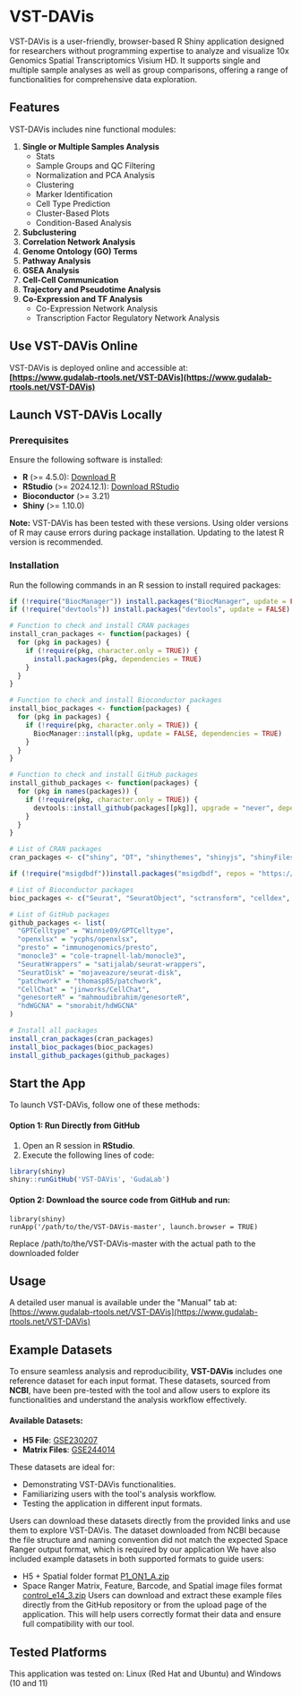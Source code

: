 # VST-DAVis

VST-DAVis is a user-friendly, browser-based R Shiny application designed for researchers without programming expertise to analyze and visualize 10x Genomics Spatial Transcriptomics Visium HD. It supports single and multiple sample analyses as well as group comparisons, offering a range of functionalities for comprehensive data exploration.

## Features

VST-DAVis includes nine functional modules:
1. **Single or Multiple Samples Analysis**
   - Stats
   - Sample Groups and QC Filtering
   - Normalization and PCA Analysis
   - Clustering
   - Marker Identification
   - Cell Type Prediction
   - Cluster-Based Plots
   - Condition-Based Analysis
2. **Subclustering**
3. **Correlation Network Analysis**
4. **Genome Ontology (GO) Terms**
5. **Pathway Analysis**
6. **GSEA Analysis**
7. **Cell-Cell Communication**
8. **Trajectory and Pseudotime Analysis**
9. **Co-Expression and TF Analysis**
   - Co-Expression Network Analysis
   - Transcription Factor Regulatory Network Analysis

## Use VST-DAVis Online
VST-DAVis is deployed online and accessible at:  
**[https://www.gudalab-rtools.net/VST-DAVis](https://www.gudalab-rtools.net/VST-DAVis)**

## Launch VST-DAVis Locally

### Prerequisites
Ensure the following software is installed:
- **R** (>= 4.5.0): [Download R](https://www.r-project.org/)
- **RStudio** (>= 2024.12.1): [Download RStudio](https://posit.co/download/rstudio-desktop/)
- **Bioconductor** (>= 3.21)
- **Shiny** (>= 1.10.0)

**Note:** VST-DAVis has been tested with these versions. Using older versions of R may cause errors during package installation. Updating to the latest R version is recommended.

### Installation

Run the following commands in an R session to install required packages:

```R
if (!require("BiocManager")) install.packages("BiocManager", update = FALSE)
if (!require("devtools")) install.packages("devtools", update = FALSE)

# Function to check and install CRAN packages
install_cran_packages <- function(packages) {
  for (pkg in packages) {
    if (!require(pkg, character.only = TRUE)) {
      install.packages(pkg, dependencies = TRUE)
    }
  }
}

# Function to check and install Bioconductor packages
install_bioc_packages <- function(packages) {
  for (pkg in packages) {
    if (!require(pkg, character.only = TRUE)) {
      BiocManager::install(pkg, update = FALSE, dependencies = TRUE)
    }
  }
}

# Function to check and install GitHub packages
install_github_packages <- function(packages) {
  for (pkg in names(packages)) {
    if (!require(pkg, character.only = TRUE)) {
      devtools::install_github(packages[[pkg]], upgrade = "never", dependencies = TRUE)
    }
  }
}

# List of CRAN packages
cran_packages <- c("shiny", "DT", "shinythemes", "shinyjs", "shinyFiles", "shinyWidgets", "shinycssloaders", "ggplot2", "data.table", "ggpubr", "shinydashboard", "dplyr", "tibble", "HGNChelper", "openai", "metap", "ggrepel", "R.utils", "circlize", "hdf5r", "ggupset", "gridExtra", "ggalluvial", "NMF", "ggraph", "igraph", "cowplot", "pdftools", "xgboost", "msigdbr")

if (!require("msigdbdf"))install.packages("msigdbdf", repos = "https://igordot.r-universe.dev")

# List of Bioconductor packages
bioc_packages <- c("Seurat", "SeuratObject", "sctransform", "celldex", "SingleR", "scRNAseq", "glmGamPoi", "scran", "EnhancedVolcano", "ComplexHeatmap", "clusterProfiler", "org.Hs.eg.db", "org.Mm.eg.db", "org.Mmu.eg.db", "org.Rn.eg.db", "org.Ss.eg.db", "ReactomePA", "fgsea", "enrichplot", "multtest", "WGCNA", "hdWGCNA", "motifmatchr", "TFBSTools", "GenomicRanges", "JASPAR2020", "JASPAR2024", "EnsDb.Hsapiens.v86", "BSgenome.Hsapiens.UCSC.hg38", "BSgenome.Mmusculus.UCSC.mm10")

# List of GitHub packages
github_packages <- list(
  "GPTCelltype" = "Winnie09/GPTCelltype",
  "openxlsx" = "ycphs/openxlsx",
  "presto" = "immunogenomics/presto",
  "monocle3" = "cole-trapnell-lab/monocle3",
  "SeuratWrappers" = "satijalab/seurat-wrappers",
  "SeuratDisk" = "mojaveazure/seurat-disk",
  "patchwork" = "thomasp85/patchwork",
  "CellChat" = "jinworks/CellChat",
  "genesorteR" = "mahmoudibrahim/genesorteR",
  "hdWGCNA" = "smorabit/hdWGCNA"
)

# Install all packages
install_cran_packages(cran_packages)
install_bioc_packages(bioc_packages)
install_github_packages(github_packages)
```
## Start the App

To launch VST-DAVis, follow one of these methods:

#### Option 1: Run Directly from GitHub
1. Open an R session in **RStudio**.
2. Execute the following lines of code:

```R
library(shiny)
shiny::runGitHub('VST-DAVis', 'GudaLab')
```

#### Option 2: Download the source code from GitHub and run:
```
library(shiny)
runApp('/path/to/the/VST-DAVis-master', launch.browser = TRUE)
```
Replace /path/to/the/VST-DAVis-master with the actual path to the downloaded folder
## Usage

A detailed user manual is available under the "Manual" tab at: [https://www.gudalab-rtools.net/VST-DAVis](https://www.gudalab-rtools.net/VST-DAVis)

## Example Datasets

To ensure seamless analysis and reproducibility, **VST-DAVis** includes one reference dataset for each input format. These datasets, sourced from **NCBI**, have been pre-tested with the tool and allow users to explore its functionalities and understand the analysis workflow effectively.

#### Available Datasets:
- **H5 File**: [GSE230207](https://www.ncbi.nlm.nih.gov/geo/query/acc.cgi?acc=GSE230207)
- **Matrix Files**: [GSE244014](https://www.ncbi.nlm.nih.gov/geo/query/acc.cgi?acc=GSE244014)

These datasets are ideal for:
- Demonstrating VST-DAVis functionalities.
- Familiarizing users with the tool's analysis workflow.
- Testing the application in different input formats.

Users can download these datasets directly from the provided links and use them to explore VST-DAVis. The dataset downloaded from NCBI because the file structure and naming convention did not match the expected Space Ranger output format, which is required by our application
We have also included example datasets in both supported formats to guide users:
- H5 + Spatial folder format [P1_ON1_A.zip](https://github.com/GudaLab/VST-DAVis/blob/main/www/example_files/P1_ON1_A.zip)
- Space Ranger Matrix, Feature, Barcode, and Spatial image files format [control_e14_3.zip](https://github.com/GudaLab/VST-DAVis/blob/main/www/example_files/control_e14_3.zip)
Users can download and extract these example files directly from the GitHub repository or from the upload page of the application. This will help users correctly format their data and ensure full compatibility with our tool.


## Tested Platforms

This application was tested on: Linux (Red Hat and Ubuntu) and Windows (10 and 11)
